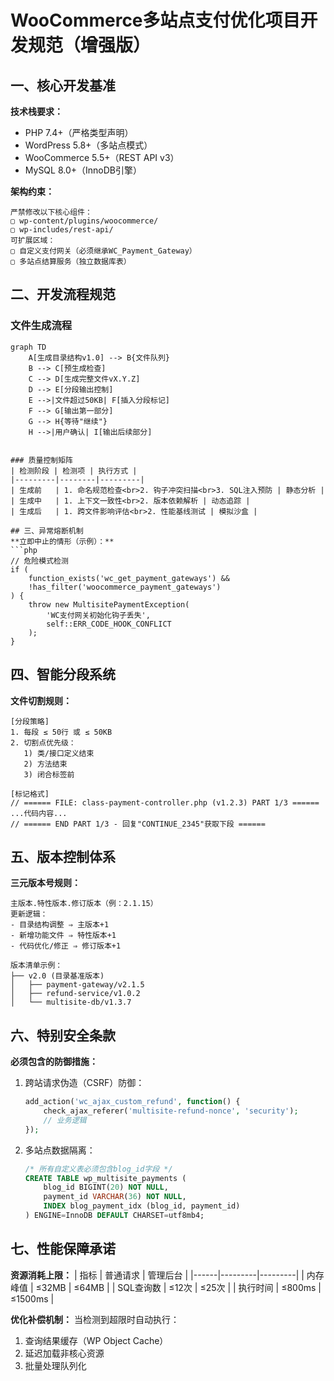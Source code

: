 
# WooCommerce多站点支付优化项目开发规范（增强版）

## 一、核心开发基准
**技术栈要求：**
- PHP 7.4+（严格类型声明）
- WordPress 5.8+（多站点模式）
- WooCommerce 5.5+（REST API v3）
- MySQL 8.0+（InnoDB引擎）

**架构约束：**
```text
严禁修改以下核心组件：
▢ wp-content/plugins/woocommerce/
▢ wp-includes/rest-api/
可扩展区域：
▢ 自定义支付网关（必须继承WC_Payment_Gateway）
▢ 多站点结算服务（独立数据库表）
```

## 二、开发流程规范
### 文件生成流程
```mermaid
graph TD
    A[生成目录结构v1.0] --> B{文件队列}
    B --> C[预生成检查]
    C --> D[生成完整文件vX.Y.Z]
    D --> E[分段输出控制]
    E -->|文件超过50KB| F[插入分段标记]
    F --> G[输出第一部分]
    G --> H{等待"继续"}
    H -->|用户确认| I[输出后续部分]

    
### 质量控制矩阵
| 检测阶段 | 检测项 | 执行方式 |
|---------|--------|---------|
| 生成前   | 1. 命名规范检查<br>2. 钩子冲突扫描<br>3. SQL注入预防 | 静态分析 |
| 生成中   | 1. 上下文一致性<br>2. 版本依赖解析 | 动态追踪 |
| 生成后   | 1. 跨文件影响评估<br>2. 性能基线测试 | 模拟沙盒 |

## 三、异常熔断机制
**立即中止的情形（示例）：**
```php
// 危险模式检测
if (
    function_exists('wc_get_payment_gateways') && 
    !has_filter('woocommerce_payment_gateways')
) {
    throw new MultisitePaymentException(
        'WC支付网关初始化钩子丢失',
        self::ERR_CODE_HOOK_CONFLICT
    );
}
```

## 四、智能分段系统
**文件切割规则：**
```text
[分段策略]
1. 每段 ≤ 50行 或 ≤ 50KB
2. 切割点优先级：
   1) 类/接口定义结束
   2) 方法结束
   3) 闭合标签前

[标记格式]
// ====== FILE: class-payment-controller.php (v1.2.3) PART 1/3 ======
...代码内容...
// ====== END PART 1/3 - 回复"CONTINUE_2345"获取下段 ======
```

## 五、版本控制体系
**三元版本号规则：**
```text
主版本.特性版本.修订版本（例：2.1.15）
更新逻辑：
- 目录结构调整 ⇒ 主版本+1
- 新增功能文件 ⇒ 特性版本+1 
- 代码优化/修正 ⇒ 修订版本+1

版本清单示例：
├── v2.0 (目录基准版本)
│   ├── payment-gateway/v2.1.5
│   ├── refund-service/v1.0.2
│   └── multisite-db/v1.3.7
```

## 六、特别安全条款
**必须包含的防御措施：**
1. 跨站请求伪造（CSRF）防御：
   ```php
   add_action('wc_ajax_custom_refund', function() {
       check_ajax_referer('multisite-refund-nonce', 'security');
       // 业务逻辑
   });
   ```
2. 多站点数据隔离：
   ```sql
   /* 所有自定义表必须包含blog_id字段 */
   CREATE TABLE wp_multisite_payments (
       blog_id BIGINT(20) NOT NULL,
       payment_id VARCHAR(36) NOT NULL,
       INDEX blog_payment_idx (blog_id, payment_id)
   ) ENGINE=InnoDB DEFAULT CHARSET=utf8mb4;
   ```

## 七、性能保障承诺
**资源消耗上限：**
| 指标 | 普通请求 | 管理后台 | 
|------|---------|---------|
| 内存峰值 | ≤32MB | ≤64MB |
| SQL查询数 | ≤12次 | ≤25次 |
| 执行时间 | ≤800ms | ≤1500ms |

**优化补偿机制：**
当检测到超限时自动执行：
1. 查询结果缓存（WP Object Cache）
2. 延迟加载非核心资源
3. 批量处理队列化

